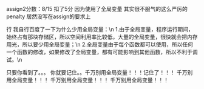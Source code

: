 assign2分数：8/15
扣了5分 因为使用了全局变量
其实很不服气的这么严厉的penalty
居然没写在assign的要求上

行 我自行百度了一下为什么少用全局变量：\n
1.由于全局变量，程序运行期间，始终占有那块存储区，所以空间利用率比较低，大量的全局变量，很快就会把内存用光，所以要少用全局变量；\n
2.全局变量由于每个函数都可以使用，所以任何一个函数的修改，如果修改了全局变量，都有可能影响到其他函数，所以不利于调试。\n

只要你看到了。。。 你就要记住。。千万别用全局变量！！！记住了！！！
千万别用全局变量！！！
千万别用全局变量！！！
千万别用全局变量！！！
